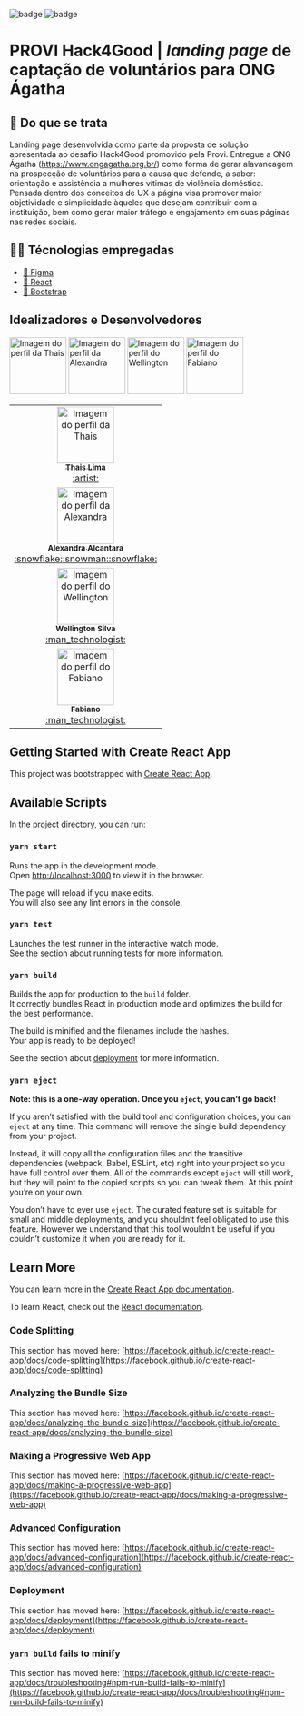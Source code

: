 ![badge](https://img.shields.io/static/v1?label=react&message=library&color=blue&style=for-the-badge&logo=REACT)
![badge](https://img.shields.io/static/v1?label=bootstrap&message=framework&color=blue&style=for-the-badge&logo=BOOTSTRAP)

# PROVI Hack4Good | _landing page_ de captação de voluntários para ONG Ágatha

## 📃 Do que se trata

Landing page desenvolvida como parte da proposta de solução apresentada ao desafio Hack4Good promovido pela Provi. Entregue a ONG Ágatha (https://www.ongagatha.org.br/) como forma de gerar alavancagem na prospecção de voluntários para a causa que defende, a saber: orientação e assistência a mulheres vítimas de violência doméstica. Pensada dentro dos conceitos de UX a página visa promover maior objetividade e simplicidade àqueles que desejam contribuir com a instituição, bem como gerar maior tráfego e engajamento em suas páginas nas redes sociais. 

## 🧑‍💻 Técnologias empregadas

- <a href="https://www.figma.com/">:small_blue_diamond: Figma</a>
- <a href="https://reactjs.org/">:small_blue_diamond: React</a>
- <a href="https://getbootstrap.com/">:small_blue_diamond: Bootstrap</a>

## Idealizadores e Desenvolvedores

<img src="https://media-exp1.licdn.com/dms/image/C4D03AQHH_JXK0seqvw/profile-displayphoto-shrink_400_400/0/1623708308834?e=1632960000&v=beta&t=n6rv4_j5VIsg6sSmso0A07_cbrWwkbkJlTYTB25Pj_Q" width="100px" alt="Imagem do perfil da Thais"/> <img src="https://avatars.githubusercontent.com/u/63327969?s=460&v=4" width="100px" alt="Imagem do perfil da Alexandra"/> <img src="https://avatars.githubusercontent.com/u/64599738?v=4" width="100px" alt="Imagem do perfil do Wellington"/> <img src="https://avatars.githubusercontent.com/u/70910412?s=400&u=ccf9003b6bfd3ce4f0dee9c2bf9e9e9f7557a2b9&v=4" width="100px" alt="Imagem do perfil do Fabiano"/>

<table>
  <tr>
    <td align="center"><a href="https://github.com/alexa2me">
    <img src="https://media-exp1.licdn.com/dms/image/C4D03AQHH_JXK0seqvw/profile-displayphoto-shrink_400_400/0/1623708308834?e=1632960000&v=beta&t=n6rv4_j5VIsg6sSmso0A07_cbrWwkbkJlTYTB25Pj_Q" width="100px" alt="Imagem do perfil da Thais"/> 
    <br />
    <sub><b>Thais Lima</b></sub><br />:artist:</td>

  <tr>
    <td align="center"><a href="https://github.com/alexa2me">
    <img src="https://avatars.githubusercontent.com/u/63327969?s=460&v=4" width="100px" alt="Imagem do perfil da Alexandra"/>
    <br />
    <sub><b>Alexandra Alcantara</b></sub><br />:snowflake::snowman::snowflake:</td>

  <tr>
    <td align="center"><a href="https://github.com/alexa2me">
    <img src="https://avatars.githubusercontent.com/u/64599738?v=4" width="100px" alt="Imagem do perfil do Wellington"/>
    <br />
    <sub><b>Wellington Silva</b></sub><br />:man_technologist:</td>

  <tr>
    <td align="center"><a href="https://github.com/alexa2me">
    <img src="https://avatars.githubusercontent.com/u/70910412?s=400&u=ccf9003b6bfd3ce4f0dee9c2bf9e9e9f7557a2b9&v=4"" width="100px" alt="Imagem do perfil do Fabiano"/>
    <br />
    <sub><b>Fabiano</b></sub><br />:man_technologist:</td>
</table>

## Getting Started with Create React App

This project was bootstrapped with [Create React App](https://github.com/facebook/create-react-app).

## Available Scripts

In the project directory, you can run:

### `yarn start`

Runs the app in the development mode.\
Open [http://localhost:3000](http://localhost:3000) to view it in the browser.

The page will reload if you make edits.\
You will also see any lint errors in the console.

### `yarn test`

Launches the test runner in the interactive watch mode.\
See the section about [running tests](https://facebook.github.io/create-react-app/docs/running-tests) for more information.

### `yarn build`

Builds the app for production to the `build` folder.\
It correctly bundles React in production mode and optimizes the build for the best performance.

The build is minified and the filenames include the hashes.\
Your app is ready to be deployed!

See the section about [deployment](https://facebook.github.io/create-react-app/docs/deployment) for more information.

### `yarn eject`

**Note: this is a one-way operation. Once you `eject`, you can’t go back!**

If you aren’t satisfied with the build tool and configuration choices, you can `eject` at any time. This command will remove the single build dependency from your project.

Instead, it will copy all the configuration files and the transitive dependencies (webpack, Babel, ESLint, etc) right into your project so you have full control over them. All of the commands except `eject` will still work, but they will point to the copied scripts so you can tweak them. At this point you’re on your own.

You don’t have to ever use `eject`. The curated feature set is suitable for small and middle deployments, and you shouldn’t feel obligated to use this feature. However we understand that this tool wouldn’t be useful if you couldn’t customize it when you are ready for it.

## Learn More

You can learn more in the [Create React App documentation](https://facebook.github.io/create-react-app/docs/getting-started).

To learn React, check out the [React documentation](https://reactjs.org/).

### Code Splitting

This section has moved here: [https://facebook.github.io/create-react-app/docs/code-splitting](https://facebook.github.io/create-react-app/docs/code-splitting)

### Analyzing the Bundle Size

This section has moved here: [https://facebook.github.io/create-react-app/docs/analyzing-the-bundle-size](https://facebook.github.io/create-react-app/docs/analyzing-the-bundle-size)

### Making a Progressive Web App

This section has moved here: [https://facebook.github.io/create-react-app/docs/making-a-progressive-web-app](https://facebook.github.io/create-react-app/docs/making-a-progressive-web-app)

### Advanced Configuration

This section has moved here: [https://facebook.github.io/create-react-app/docs/advanced-configuration](https://facebook.github.io/create-react-app/docs/advanced-configuration)

### Deployment

This section has moved here: [https://facebook.github.io/create-react-app/docs/deployment](https://facebook.github.io/create-react-app/docs/deployment)

### `yarn build` fails to minify

This section has moved here: [https://facebook.github.io/create-react-app/docs/troubleshooting#npm-run-build-fails-to-minify](https://facebook.github.io/create-react-app/docs/troubleshooting#npm-run-build-fails-to-minify)
